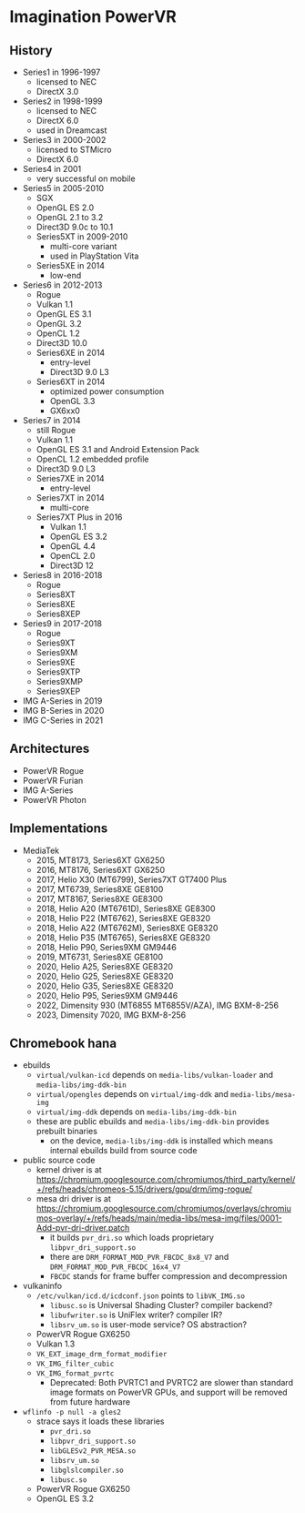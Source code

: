 Imagination PowerVR
===================

## History

- Series1 in 1996-1997
  - licensed to NEC
  - DirectX 3.0
- Series2 in 1998-1999
  - licensed to NEC
  - DirectX 6.0
  - used in Dreamcast
- Series3 in 2000-2002
  - licensed to STMicro
  - DirectX 6.0
- Series4 in 2001
  - very successful on mobile
- Series5 in 2005-2010
  - SGX
  - OpenGL ES 2.0
  - OpenGL 2.1 to 3.2
  - Direct3D 9.0c to 10.1
  - Series5XT in 2009-2010
    - multi-core variant
    - used in PlayStation Vita
  - Series5XE in 2014
    - low-end
- Series6 in 2012-2013
  - Rogue
  - Vulkan 1.1
  - OpenGL ES 3.1
  - OpenGL 3.2
  - OpenCL 1.2
  - Direct3D 10.0
  - Series6XE in 2014
    - entry-level
    - Direct3D 9.0 L3
  - Series6XT in 2014
    - optimized power consumption
    - OpenGL 3.3
    - GX6xx0
- Series7 in 2014
  - still Rogue
  - Vulkan 1.1
  - OpenGL ES 3.1 and Android Extension Pack
  - OpenCL 1.2 embedded profile
  - Direct3D 9.0 L3
  - Series7XE in 2014
    - entry-level
  - Series7XT in 2014
    - multi-core
  - Series7XT Plus in 2016
    - Vulkan 1.1
    - OpenGL ES 3.2
    - OpenGL 4.4
    - OpenCL 2.0
    - Direct3D 12
- Series8 in 2016-2018
  - Rogue
  - Series8XT
  - Series8XE
  - Series8XEP
- Series9 in 2017-2018
  - Rogue
  - Series9XT
  - Series9XM
  - Series9XE
  - Series9XTP
  - Series9XMP
  - Series9XEP
- IMG A-Series in 2019
- IMG B-Series in 2020
- IMG C-Series in 2021

## Architectures

- PowerVR Rogue
- PowerVR Furian
- IMG A-Series
- PowerVR Photon

## Implementations

- MediaTek
  - 2015, MT8173, Series6XT GX6250
  - 2016, MT8176, Series6XT GX6250
  - 2017, Helio X30 (MT6799), Series7XT GT7400 Plus
  - 2017, MT6739, Series8XE GE8100
  - 2017, MT8167, Series8XE GE8300
  - 2018, Helio A20 (MT6761D), Series8XE GE8300
  - 2018, Helio P22 (MT6762), Series8XE GE8320
  - 2018, Helio A22 (MT6762M), Series8XE GE8320
  - 2018, Helio P35 (MT6765), Series8XE GE8320
  - 2018, Helio P90, Series9XM GM9446
  - 2019, MT6731, Series8XE GE8100
  - 2020, Helio A25, Series8XE GE8320
  - 2020, Helio G25, Series8XE GE8320
  - 2020, Helio G35, Series8XE GE8320
  - 2020, Helio P95, Series9XM GM9446
  - 2022, Dimensity 930 (MT6855 MT6855V/AZA), IMG BXM-8-256
  - 2023, Dimensity 7020, IMG BXM-8-256

## Chromebook hana

- ebuilds
  - `virtual/vulkan-icd` depends on `media-libs/vulkan-loader` and
    `media-libs/img-ddk-bin`
  - `virtual/opengles` depends on `virtual/img-ddk` and `media-libs/mesa-img`
  - `virtual/img-ddk` depends on `media-libs/img-ddk-bin`
  - these are public ebuilds and `media-libs/img-ddk-bin` provides prebuilt
    binaries
    - on the device, `media-libs/img-ddk` is installed which means internal
      ebuilds build from source code
- public source code
  - kernel driver is at
    <https://chromium.googlesource.com/chromiumos/third_party/kernel/+/refs/heads/chromeos-5.15/drivers/gpu/drm/img-rogue/>
  - mesa dri driver is at
    <https://chromium.googlesource.com/chromiumos/overlays/chromiumos-overlay/+/refs/heads/main/media-libs/mesa-img/files/0001-Add-pvr-dri-driver.patch>
    - it builds `pvr_dri.so` which loads proprietary `libpvr_dri_support.so`
    - there are `DRM_FORMAT_MOD_PVR_FBCDC_8x8_V7` and
      `DRM_FORMAT_MOD_PVR_FBCDC_16x4_V7`
    - `FBCDC` stands for frame buffer compression and decompression
- vulkaninfo
  - `/etc/vulkan/icd.d/icdconf.json` points to `libVK_IMG.so`
    - `libusc.so` is Universal Shading Cluster? compiler backend?
    - `libufwriter.so` is UniFlex writer? compiler IR?
    - `libsrv_um.so` is user-mode service? OS abstraction?
  - PowerVR Rogue GX6250
  - Vulkan 1.3
  - `VK_EXT_image_drm_format_modifier`
  - `VK_IMG_filter_cubic`
  - `VK_IMG_format_pvrtc`
    - Deprecated: Both PVRTC1 and PVRTC2 are slower than standard image
      formats on PowerVR GPUs, and support will be removed from future
      hardware
- `wflinfo -p null -a gles2`
  - strace says it loads these libraries
    - `pvr_dri.so`
    - `libpvr_dri_support.so`
    - `libGLESv2_PVR_MESA.so`
    - `libsrv_um.so`
    - `libglslcompiler.so`
    - `libusc.so`
  - PowerVR Rogue GX6250
  - OpenGL ES 3.2
